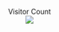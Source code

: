 <p align="center"> Visitor Count<br> <img src="[https://profile-counter.glitch.me/](https://profile-counter.glitch.me/ "https://profile-counter.glitch.me/")Sebastian-Koziatek/count.svg" /> </p>
